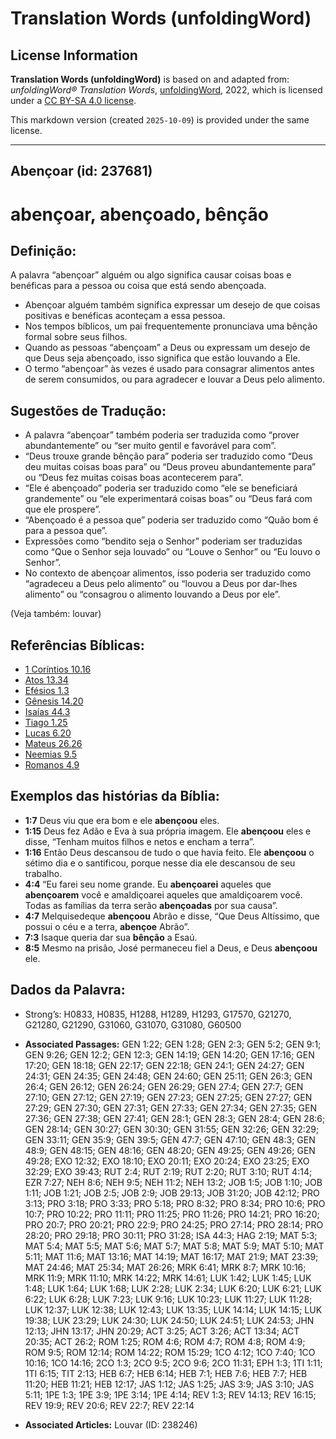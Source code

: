 # Translation Words (unfoldingWord)

## License Information

**Translation Words (unfoldingWord)** is based on and adapted from: _unfoldingWord® Translation Words_, [unfoldingWord](https://unfoldingword.org/utw), 2022, which is licensed under a [CC BY-SA 4.0 license](https://creativecommons.org/licenses/by-sa/4.0/legalcode.en).

This markdown version (created `2025-10-09`) is provided under the same license.



--------------------------------

## Abençoar (id: 237681)

abençoar, abençoado, bênção
===========================

Definição:
----------

A palavra “abençoar” alguém ou algo significa causar coisas boas e benéficas para a pessoa ou coisa que está sendo abençoada.

* Abençoar alguém também significa expressar um desejo de que coisas positivas e benéficas aconteçam a essa pessoa.
* Nos tempos bíblicos, um pai frequentemente pronunciava uma bênção formal sobre seus filhos.
* Quando as pessoas “abençoam” a Deus ou expressam um desejo de que Deus seja abençoado, isso significa que estão louvando a Ele.
* O termo “abençoar” às vezes é usado para consagrar alimentos antes de serem consumidos, ou para agradecer e louvar a Deus pelo alimento.

Sugestões de Tradução:
----------------------

* A palavra “abençoar” também poderia ser traduzida como “prover abundantemente” ou “ser muito gentil e favorável para com”.
* “Deus trouxe grande bênção para” poderia ser traduzido como “Deus deu muitas coisas boas para” ou “Deus proveu abundantemente para” ou “Deus fez muitas coisas boas acontecerem para”.
* “Ele é abençoado” poderia ser traduzido como “ele se beneficiará grandemente” ou “ele experimentará coisas boas” ou “Deus fará com que ele prospere”.
* “Abençoado é a pessoa que” poderia ser traduzido como “Quão bom é para a pessoa que”.
* Expressões como “bendito seja o Senhor” poderiam ser traduzidas como “Que o Senhor seja louvado” ou “Louve o Senhor” ou “Eu louvo o Senhor”.
* No contexto de abençoar alimentos, isso poderia ser traduzido como “agradeceu a Deus pelo alimento” ou “louvou a Deus por dar\-lhes alimento” ou “consagrou o alimento louvando a Deus por ele”.

(Veja também: louvar)

Referências Bíblicas:
---------------------

* [1 Coríntios 10\.16](https://ref.ly/1Cor10:16)
* [Atos 13\.34](https://ref.ly/Acts13:34)
* [Efésios 1\.3](https://ref.ly/Eph1:3)
* [Gênesis 14\.20](https://ref.ly/Gen14:20)
* [Isaías 44\.3](https://ref.ly/Isa44:3)
* [Tiago 1\.25](https://ref.ly/Jas1:25)
* [Lucas 6\.20](https://ref.ly/Luke6:20)
* [Mateus 26\.26](https://ref.ly/Matt26:26)
* [Neemias 9\.5](https://ref.ly/Neh9:5)
* [Romanos 4\.9](https://ref.ly/Rom4:9)

Exemplos das histórias da Bíblia:
---------------------------------

* **1:7** Deus viu que era bom e ele **abençoou** eles.
* **1:15** Deus fez Adão e Eva à sua própria imagem. Ele **abençoou** eles e disse, “Tenham muitos filhos e netos e encham a terra”.
* **1:16** Então Deus descansou de tudo o que havia feito. Ele **abençoou** o sétimo dia e o santificou, porque nesse dia ele descansou de seu trabalho.
* **4:4** “Eu farei seu nome grande. Eu **abençoarei** aqueles que **abençoarem** você e amaldiçoarei aqueles que amaldiçoarem você. Todas as famílias da terra serão **abençoadas** por sua causa”.
* **4:7** Melquisedeque **abençoou** Abrão e disse, “Que Deus Altíssimo, que possui o céu e a terra, **abençoe** Abrão”.
* **7:3** Isaque queria dar sua **bênção** a Esaú.
* **8:5** Mesmo na prisão, José permaneceu fiel a Deus, e Deus **abençoou** ele.

Dados da Palavra:
-----------------

* Strong’s: H0833, H0835, H1288, H1289, H1293, G17570, G21270, G21280, G21290, G31060, G31070, G31080, G60500

* **Associated Passages:** GEN 1:22; GEN 1:28; GEN 2:3; GEN 5:2; GEN 9:1; GEN 9:26; GEN 12:2; GEN 12:3; GEN 14:19; GEN 14:20; GEN 17:16; GEN 17:20; GEN 18:18; GEN 22:17; GEN 22:18; GEN 24:1; GEN 24:27; GEN 24:31; GEN 24:35; GEN 24:48; GEN 24:60; GEN 25:11; GEN 26:3; GEN 26:4; GEN 26:12; GEN 26:24; GEN 26:29; GEN 27:4; GEN 27:7; GEN 27:10; GEN 27:12; GEN 27:19; GEN 27:23; GEN 27:25; GEN 27:27; GEN 27:29; GEN 27:30; GEN 27:31; GEN 27:33; GEN 27:34; GEN 27:35; GEN 27:36; GEN 27:38; GEN 27:41; GEN 28:1; GEN 28:3; GEN 28:4; GEN 28:6; GEN 28:14; GEN 30:27; GEN 30:30; GEN 31:55; GEN 32:26; GEN 32:29; GEN 33:11; GEN 35:9; GEN 39:5; GEN 47:7; GEN 47:10; GEN 48:3; GEN 48:9; GEN 48:15; GEN 48:16; GEN 48:20; GEN 49:25; GEN 49:26; GEN 49:28; EXO 12:32; EXO 18:10; EXO 20:11; EXO 20:24; EXO 23:25; EXO 32:29; EXO 39:43; RUT 2:4; RUT 2:19; RUT 2:20; RUT 3:10; RUT 4:14; EZR 7:27; NEH 8:6; NEH 9:5; NEH 11:2; NEH 13:2; JOB 1:5; JOB 1:10; JOB 1:11; JOB 1:21; JOB 2:5; JOB 2:9; JOB 29:13; JOB 31:20; JOB 42:12; PRO 3:13; PRO 3:18; PRO 3:33; PRO 5:18; PRO 8:32; PRO 8:34; PRO 10:6; PRO 10:7; PRO 10:22; PRO 11:11; PRO 11:25; PRO 11:26; PRO 14:21; PRO 16:20; PRO 20:7; PRO 20:21; PRO 22:9; PRO 24:25; PRO 27:14; PRO 28:14; PRO 28:20; PRO 29:18; PRO 30:11; PRO 31:28; ISA 44:3; HAG 2:19; MAT 5:3; MAT 5:4; MAT 5:5; MAT 5:6; MAT 5:7; MAT 5:8; MAT 5:9; MAT 5:10; MAT 5:11; MAT 11:6; MAT 13:16; MAT 14:19; MAT 16:17; MAT 21:9; MAT 23:39; MAT 24:46; MAT 25:34; MAT 26:26; MRK 6:41; MRK 8:7; MRK 10:16; MRK 11:9; MRK 11:10; MRK 14:22; MRK 14:61; LUK 1:42; LUK 1:45; LUK 1:48; LUK 1:64; LUK 1:68; LUK 2:28; LUK 2:34; LUK 6:20; LUK 6:21; LUK 6:22; LUK 6:28; LUK 7:23; LUK 9:16; LUK 10:23; LUK 11:27; LUK 11:28; LUK 12:37; LUK 12:38; LUK 12:43; LUK 13:35; LUK 14:14; LUK 14:15; LUK 19:38; LUK 23:29; LUK 24:30; LUK 24:50; LUK 24:51; LUK 24:53; JHN 12:13; JHN 13:17; JHN 20:29; ACT 3:25; ACT 3:26; ACT 13:34; ACT 20:35; ACT 26:2; ROM 1:25; ROM 4:6; ROM 4:7; ROM 4:8; ROM 4:9; ROM 9:5; ROM 12:14; ROM 14:22; ROM 15:29; 1CO 4:12; 1CO 7:40; 1CO 10:16; 1CO 14:16; 2CO 1:3; 2CO 9:5; 2CO 9:6; 2CO 11:31; EPH 1:3; 1TI 1:11; 1TI 6:15; TIT 2:13; HEB 6:7; HEB 6:14; HEB 7:1; HEB 7:6; HEB 7:7; HEB 11:20; HEB 11:21; HEB 12:17; JAS 1:12; JAS 1:25; JAS 3:9; JAS 3:10; JAS 5:11; 1PE 1:3; 1PE 3:9; 1PE 3:14; 1PE 4:14; REV 1:3; REV 14:13; REV 16:15; REV 19:9; REV 20:6; REV 22:7; REV 22:14
* **Associated Articles:** Louvar (ID: 238246)

